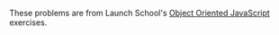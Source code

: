 These problems are from Launch School's [Object Oriented JavaScript](https://launchschool.com/exercises) exercises.